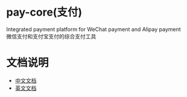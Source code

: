 # pay-core(支付)
Integrated payment platform for WeChat payment and Alipay payment<br>
微信支付和支付宝支付的综合支付工具<br>

# 文档说明
*  [中文文档](https://github.com/oriboy/pay-core/blob/master/README_ZH.md)
*  [英文文档](https://github.com/oriboy/pay-core/blob/master/README_EN.md)


